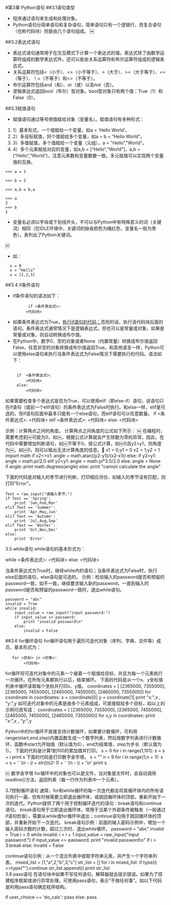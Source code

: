 ﻿#第3章 Python语句##3.1语句类型- 程序通过语句来生成和处理对象。- Python语句分简单语句和复杂语句，简单语句只有一个逻辑行，而复合语句（也称代码块）则是由几个语句组成。￼##3.2表达式语句- 表达式语句通常用于在交互模式下计算一个表达式的值。表达式除了由数学运算符组成的数学表达式外，还可以是由关系运算符和布尔运算符组成的逻辑表达式。- 关系运算符包括<（小于）、<=（小于等于）、>（大于）、>=（大于等于）、==（等于）、！=（不等于）和<>（不等于）。- 布尔运算符包括and（和）、or（或）以及not（否）。- 逻辑表达式返回bool（布尔）型对象。bool型对象只有两个值：True（1）和False（0）。##3.3赋值语句- 赋值语句通过等号把值赋给对象（变量名）。赋值语句有多种形式：1. 1）基本形式，一个值赋给一个变量，如a = ‘Hello World’。1. 2）多目标赋值，同个值赋给多个变量，如a = b = “Hello World”。1. 3）多值赋值，多个值赋给一个变量（元组），a = "Hello","World"。1. 4）多个元素赋给对应的变量，如a,b = [“Hello”,“World”]，a,b = (“Hello”,“World”)，注意元素数和变量数要一致。多元赋值可以实现两个变量值的互换。```>>> a = 1>>> b = 2>>> a,b = b,a>>> a2>>> b1```- 变量名必须以字母或下划线开头，不可以与Python中有特殊意义的词（关键词）相同（在IDLE环境中，关键词的缺省颜色为橘红色，变量名一般为黑色）。表列出了Python关键词。￼- 如：     ```  x = 0  x = “Hello”  x = [1,2,3]```##3.4 if条件语句- if条件语句的语法如下：```          if <条件表达式>:         <代码块>```- 如果条件表达式为True，[执行if语句的代码；](www.ecnu.edu.cn)否则的话，执行该代码块后面的语句。条件表达式通常情况下是逻辑表达式，但也可以是常量或对象，如果是常量或对象，则自动转换成布尔值。- 在Python中，数字0、空的对象或者None（内置常量）转换成布尔值返回False，任意非空的对象转换成布尔值返回True。和其他语言一样，Python可以使用else语句来执行当条件表达式为False情况下需要执行的代码。语法如下：```     if  <条件表达式>:         <代码块>     else:         <代码块>  ```如果需要检查多个表达式是否为True，可以使用elif（即else-if）语句，该语句只在if语句（或前一个elif语句）的条件表达式为False时执行。和else一样，elif是可选的，但if语句后面中最多只能有一个else语句，而elif语句可以任意数量。   if <条件表达式>:         <代码块>   elif <条件表达式>:         <代码块>   else:         <代码块> 示例：计算两点之间的角度。计算两点之间角度的公式如下所示：￼在编程时，需要考虑到￼可能为0，如￼，根据公式计算就会产生除数为零的异常，因此，在代码中需要增加判断语句，如￼不等于0，按公式计算，如￼0且y2>y1，则角度为￼，如￼0，则可以输出无法计算角度的信息。x1 = 0;y1 = 0x2 = 1;y2 = 1import mathif x2<>x1:      angle = math.atan((y2-y1)/(x2-x1))else:      if y2>y1:          angle = math.pi/2.0      elif y2<y1:          angle = math.pi*3.0/2.0      else:          angle = None       if  angle:       print math.degrees(angle)else:      print "cannot calculate the angle"    下面的代码是对输入的季节进行判断，打印相应月份，如输入的季节没有匹配，则打印“Error”。```Text = raw_input("请输入季节:")if Text == 'Spring':    print 'Jan,Feb,Mar'elif Text == 'Summer':    print 'Apr,May,Jun'elif Text == 'Autumn':    print 'Jul,Aug,Sep'elif Text == 'Winter':    print 'Oct,Nov,Dec'else:    print 'Error'```3.5 while语句while语句的基本形式为：   while <条件表达式>:          <代码块>   else:          <代码块>当条件表达式为True时，继续while内的语句；当条件表达式为False时，执行else后面的语句，else语句是可选的。示例：检验输入的password是否和预留的password一致，如不一致，继续要求输入新的password，一直到输入的password是否和预留的password一致时，退出while语句。```password = "abc"invalid = Truewhile invalid:     input_value = raw_input("input password:")    if input_value <> password:        print "invalid password\n"    else:        invalid = False```##3.6 for循环语句for循环语句用于遍历可迭代对象（序列、字典、文件等）成员，基本形式为：       for <目标> in <对象>:            <代码块>       for循环将可迭代对象中的元素一个接着一个赋值给目标，并且为每一个元素执行一次循环。在所有元素都执行以后，结束循环。下面的代码是从一个x、y坐标值列表中循环读取每个坐标并打印x、y值。coordinates = [    [2365000, 7355000],    [2365000, 7455000],    [2465000, 7455000],    [2465000, 7355000]]for coordinate in coordinates:    x = coordinate[0]    y = coordinate[1]    print "x:",x , "y:",y如可迭代对象中的元素是由多个元素组成，可直接赋给多个目标，如以上的示例可改写成：coordinates = [    [2365000, 7355000],    [2365000, 7455000],    [2465000, 7455000],    [2465000, 7355000]]for x,y in coordinates:    print "x:",x , "y:",yPython中的for循环不直接支持计数循环，如果要计数循环，可利用range(start,end,step)内置函数生成一个数字列表，然后按数字列表进行计数循环，函数中start为开始值（默认值为0），end为结束值，step为步长（默认值为1）。下面的代码是计算1到100的累加值并打印。s = 0for i in range(1,101):      s = s + iprint s下面的代码是打印数字金字塔。s = ""n = 9for i in range(1,n + 1):      s = s + ' '*(n - i) + str(i)*(i*2-1) + ' '*(n - i) + '\n'print s￼数字金字塔for循环中的对象也可以是文件，当对象是文件时，会自动调用readline()方法，返回列表（每一行作为列表中一个元素）。3.7控制循环语句通常，for和while循环的每一次迭代都会将其循环体内的所有语句执行一遍，但有时候需要立即退出循环体，或跳回循环体的顶部，重新开始下一次的迭代。Python提供了两个用于控制循环迭代的语句：break语句和continue语句。break语句用于立即退出循环体，常用于当某个外部条件被触发（一般通过if语句检查），需要从while或for循环中退出；continue语句用于跳回循环体的顶部，并重新开始下一次迭代。    break语句示例：前面的输入密码示例中，增加一个输入密码次数的计数，超过三次时，退出while循环。    password = "abc"invalid = Truei = 0while invalid:      i = i + 1      input_value = raw_input("input password:")      if input_value <> password:          print "invalid password\n"          if i > 3:break      else:          invalid = Falsecontinue语句示例：从一个混合列表中提取字符串元素，并产生一个字符串列表。mixed_list = [1,"a",2,"b",3,"c"]str_list = []for i in mixed_list:    if type(i)<>type(""):continue    str_list.append(i)print str_list   3.8 pass语句在语句块中如果不写任何语句，解释器就会提示错误。如果为了搭建程序框架或进行异常处理，可使用pass语句，表示“不做任何事”。如以下代码是利用pass语句确定程序结构。if user_choice == 'do_calc':    passelse:    pass